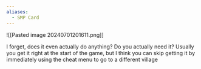 ```yaml
---
aliases:
  - SMP Card
---
```

![[Pasted image 20240701201611.png]]

I forget, does it even actually do anything? Do you actually need it? Usually you get it right at the start of the game, but I think you can skip getting it by immediately using the cheat menu to go to a different village